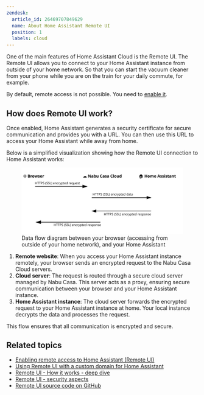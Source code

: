 ```yaml
---
zendesk:
  article_id: 26469707849629
  name: About Home Assistant Remote UI
  position: 1
  labels: cloud
---
```


One of the main features of Home Assistant Cloud is the Remote UI. The Remote UI allows you to connect to your Home Assistant instance from outside of your home network. So that you can start the vacuum cleaner from your phone while you are on the train for your daily commute, for example.

By default, remote access is not possible. You need to [enable it](/hc/en-us/articles/26474279202973/).

## How does Remote UI work?

Once enabled, Home Assistant generates a security certificate for secure communication and provides you with a URL. You can then use this URL to access your Home Assistant while away from home.

Below is a simplified visualization showing how the Remote UI connection to Home Assistant works:

<figure>
  <img src="/static/img/cloud/ha-cloud-remote-remote-ui-data-flow.svg" alt="Data flow diagram between your browser outside of your home network, and your Home Assistant">
  <figcaption>Data flow diagram between your browser (accessing from outside of your home network), and your Home Assistant</figcaption>
</figure>

1. **Remote website**: When you access your Home Assistant instance remotely, your browser sends an encrypted request to the Nabu Casa Cloud servers.
2. **Cloud server**: The request is routed through a secure cloud server managed by Nabu Casa. This server acts as a proxy, ensuring secure communication between your browser and your Home Assistant instance.
3. **Home Assistant instance**: The cloud server forwards the encrypted request to your Home Assistant instance at home. Your local instance decrypts the data and processes the request.

This flow ensures that all communication is encrypted and secure.

## Related topics

- [Enabling remote access to Home Assistant (Remote UI)](/hc/en-us/articles/26474279202973/)
- [Using Remote UI with a custom domain for Home Assistant](/hc/en-us/articles/26497540527517/)
- [Remote UI - How it works - deep dive](/hc/en-us/articles/25619268678557/)
- [Remote UI - security aspects](/hc/en-us/articles/26508882007581/)
- [Remote UI source code on GitHub](/hc/en-us/articles/26510075061021)
